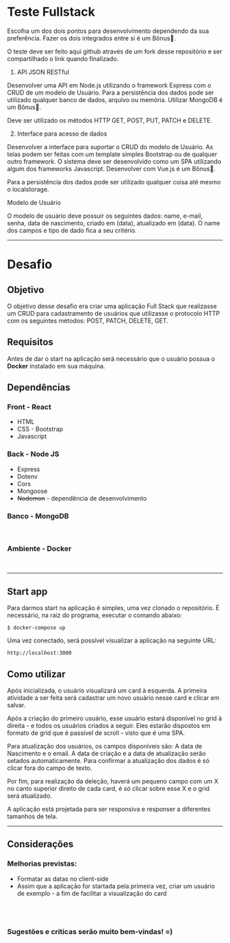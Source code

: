 # Teste Fullstack

Escolha um dos dois pontos para desenvolvimento dependendo da sua preferência. Fazer os dois integrados entre si é um Bônus🏅.

O teste deve ser feito aqui github através de um fork desse repositório e ser compartilhado o link quando finalizado.



1. API JSON RESTful

Desenvolver uma API em Node.js utilizando o framework Express com o CRUD de um modelo de Usuário. Para a persistência dos dados pode ser utilizado qualquer banco de dados, arquivo ou memória. Utilizar MongoDB é um Bônus🏅.

Deve ser utilizado os métodos HTTP GET, POST, PUT, PATCH e DELETE.

2. Interface para acesso de dados

Desenvolver a interface para suportar o CRUD do modelo de Usuário. As telas podem ser feitas com um template simples Bootstrap ou de qualquer outro framework. O sistema deve ser desenvolvido como um SPA utilizando algum dos frameworks Javascript. Desenvolver com Vue.js é um Bônus🏅.

Para a persistência dos dados pode ser utilizado qualquer coisa até mesmo o localstorage.

Modelo de Usuário

O modelo de usuário deve possuir os seguintes dados: name, e-mail, senha, data de nascimento, criado em (data), atualizado em (data). O name dos campos e tipo de dado fica a seu critério.

<hr>

# **Desafio** 

## **Objetivo** 

<p>O objetivo desse desafio era criar uma aplicação Full Stack que realizasse um CRUD para cadastramento de usuários que utilizasse o protocolo HTTP com os seguintes métodos: POST, PATCH, DELETE, GET.</p>

## **Requisitos**

<p>Antes de dar o start na aplicação será necessário que o usuário possua o <strong>Docker</strong> instalado em sua máquina.</p>


## **Dependências** 

### Front - React
<ul>
    <li>HTML</li>
    <li>CSS - Bootstrap</li>
    <li>Javascript</li>
</ul>

### Back - Node JS

<ul>
    <li>Express</li>
    <li>Dotenv</li>
    <li>Cors</li>
    <li>Mongoose</li>
    <li><strike>Nodemon</strike> - dependência de desenvolvimento</li>
</ul>

### Banco - MongoDB
<br>

### Ambiente - Docker
<br>
<hr>

## **Start app**
Para darmos start na aplicação é simples, uma vez clonado o repositório. É necessário, na raiz do programa, executar o comando abaixo:
``````
$ docker-compose up
``````

Uma vez conectado, será possível visualizar a aplicação na seguinte URL: 
``````
http://localhost:3000
``````
## **Como utilizar**
<p>Após inicializada, o usuário visualizará um card à esquerda. A primeira atividade a ser feita será cadastrar um novo usuário nesse card e clicar em salvar.</p>
<p>Após a criação do primeiro usuário, esse usuário estará disponível no grid à direita - e todos os usuários criados a seguir. Eles estarão dispostos em formato de grid que é passível de scroll - visto que é uma SPA.</p>
<p>Para atualização dos usuários, os campos disponíveis são: A data de Nascimento e o email. A data de criação e a data de atualização serão setados automaticamente. Para confirmar a atualização dos dados é só clicar fora do campo de texto.</p>
<p>Por fim, para realização da deleção, haverá um pequeno campo com um X no canto superior direito de cada card, é só clicar sobre esse X e o grid será atualizado.</p>
<p>A aplicação está projetada para ser responsiva e responser a diferentes tamanhos de tela.</p>


<hr>

## **Considerações**

<h3>Melhorias previstas:</h3>
<ul>
    <li>Formatar as datas no client-side</li>
    <li>Assim que a aplicação for startada pela primeira vez, criar um usuário de exemplo - a fim de facilitar a visualização do card</li>
</ul>
<br>
<br>

<h3>Sugestões e críticas serão muito bem-vindas! =)</h3>






